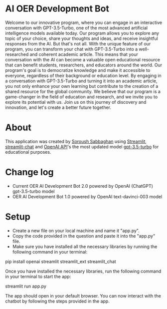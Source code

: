 # AI OER Development Bot

Welcome to our innovative program, where you can engage in an interactive conversation with GPT-3.5-Turbo, one of the most advanced artificial intelligence models available today. Our program allows you to explore any topic of your choice, share your thoughts and ideas, and receive insightful responses from the AI.
But that's not all. With the unique feature of our program, you can transform your chat with GPT-3.5-Turbo into a well-researched and coherent academic article. This means that your conversation with the AI can become a valuable open educational resource that can benefit students, researchers, and educators around the world.
Our program's goal is to democratize knowledge and make it accessible to everyone, regardless of their background or education level. By engaging in a conversation with GPT-3.5-Turbo and turning it into an academic article, you not only enhance your own learning but contribute to the creation of a shared resource for the global community.
We believe that our program is a game-changer in the field of education and research, and we invite you to explore its potential with us. Join us on this journey of discovery and innovation, and let's create a better future together.

# About
This application was created by [Soroush Sabbaghan](mailto:ssabbagh@ucalgary.ca) using [Streamlit](https://streamlit.io/), [streamlit-chat](https://pypi.org/project/streamlit-chat/) and [OpenAI API](https://openai.com/api/)'s 
the most updated model [gpt-3.5-turbo](https://platform.openai.com/docs/models/overview) for educational purposes. 

# Change log
- Current OER AI Development Bot 2.0 powered by OpenAI (ChatGPT) gpt-3.5-turbo model
- OER AI Development Bot 1.0 powered by OpenAI text-davinci-003 model

# Setup
- Create a new file on your local machine and name it "app.py".
- Copy the code provided in the question and paste it into the "app.py" file.
- Make sure you have installed all the necessary libraries by running the following command in your terminal:

pip install openai streamlit streamlit_ext streamlit_chat

Once you have installed the necessary libraries, run the following command in your terminal to start the app:

streamlit run app.py

The app should open in your default browser. You can now interact with the chatbot by following the steps provided in the app.
